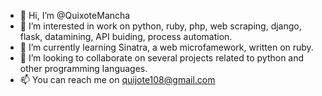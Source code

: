 - 👋 Hi, I’m @QuixoteMancha
- 👀 I’m interested in work on python, ruby, php, web scraping, django, flask, datamining, API buiding, process automation.
- 🌱 I’m currently learning Sinatra, a web microfamework, written on ruby.
- 💞️ I’m looking to collaborate on several projects related to python and other programming languages.
- 📫 You can reach me on quijote108@gmail.com

<!---
QuixoteMancha/QuixoteMancha is a ✨ special ✨ repository because its `README.md` (this file) appears on your GitHub profile.
You can click the Preview link to take a look at your changes.
--->

